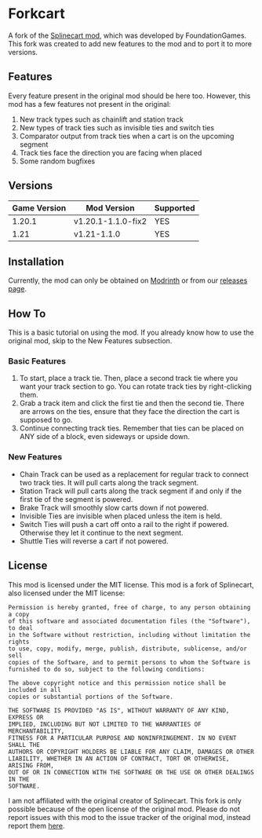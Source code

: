# Forkcart
A fork of the [Splinecart mod](https://github.com/FoundationGames/Splinecart), which was developed by FoundationGames. This fork was created to add new features to the mod and to port it to more versions.
## Features
Every feature present in the original mod should be here too. However, this mod has a few features not present in the original:
1. New track types such as chainlift and station track
2. New types of track ties such as invisible ties and switch ties
3. Comparator output from track ties when a cart is on the upcoming segment
4. Track ties face the direction you are facing when placed
5. Some random bugfixes
## Versions
| Game Version | Mod Version | Supported |
| --- | --- | --- |
| 1.20.1 | v1.20.1-1.1.0-fix2 | YES |
| 1.21 | v1.21-1.1.0 | YES |
## Installation
Currently, the mod can only be obtained on [Modrinth](https://modrinth.com/mod/forkcart) or from our [releases page](https://github.com/ImplicitSaber/Forkcart/releases).
## How To
This is a basic tutorial on using the mod. If you already know how to use the original mod, skip to the New Features subsection.
### Basic Features
1. To start, place a track tie. Then, place a second track tie where you want your track section to go. You can rotate track ties by right-clicking them.
2. Grab a track item and click the first tie and then the second tie. There are arrows on the ties, ensure that they face the direction the cart is supposed to go.
3. Continue connecting track ties. Remember that ties can be placed on ANY side of a block, even sideways or upside down.
### New Features
- Chain Track can be used as a replacement for regular track to connect two track ties. It will pull carts along the track segment.
- Station Track will pull carts along the track segment if and only if the first tie of the segment is powered.
- Brake Track will smoothly slow carts down if not powered.
- Invisible Ties are invisible when placed unless the item is held.
- Switch Ties will push a cart off onto a rail to the right if powered. Otherwise they let it continue to the next segment.
- Shuttle Ties will reverse a cart if not powered.
## License
This mod is licensed under the MIT license. This mod is a fork of Splinecart, also licensed under the MIT license:
```
Permission is hereby granted, free of charge, to any person obtaining a copy
of this software and associated documentation files (the "Software"), to deal
in the Software without restriction, including without limitation the rights
to use, copy, modify, merge, publish, distribute, sublicense, and/or sell
copies of the Software, and to permit persons to whom the Software is
furnished to do so, subject to the following conditions:

The above copyright notice and this permission notice shall be included in all
copies or substantial portions of the Software.

THE SOFTWARE IS PROVIDED "AS IS", WITHOUT WARRANTY OF ANY KIND, EXPRESS OR
IMPLIED, INCLUDING BUT NOT LIMITED TO THE WARRANTIES OF MERCHANTABILITY,
FITNESS FOR A PARTICULAR PURPOSE AND NONINFRINGEMENT. IN NO EVENT SHALL THE
AUTHORS OR COPYRIGHT HOLDERS BE LIABLE FOR ANY CLAIM, DAMAGES OR OTHER
LIABILITY, WHETHER IN AN ACTION OF CONTRACT, TORT OR OTHERWISE, ARISING FROM,
OUT OF OR IN CONNECTION WITH THE SOFTWARE OR THE USE OR OTHER DEALINGS IN THE
SOFTWARE.
```
I am not affiliated with the original creator of Splinecart. This fork is only possible because of the open license of the original mod. Please do not report issues with this mod to the issue tracker of the original mod, instead report them [here](https://github.com/ImplicitSaber/Forkcart/issues).
